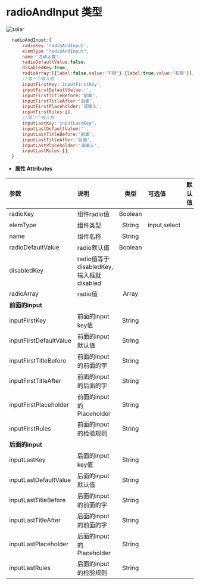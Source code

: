 # radioAndInput 类型
![solar](/ui/docs/images/radioAndInput.png)
``` js
  radioAndInput:{
      radioKey:'radioAndInput',
      elemType:"radioAndInput",
      name:'活动人数',
      radioDefaultValue:false,
      disabledKey:true,
      radioArray:[{label:false,value:'不限'},{label:true,value:'有限'}],
      //第一个输入框
      inputFirstKey:'inputFirstKey',
      inputFirstDefaultValue:'',
      inputFirstTitleBefore:'前面',
      inputFirstTitleAfter:'后面',
      inputFirstPlaceholder:'请输入',
      inputFirstRules:[],
      //第二个输入框
      inputLastKey:'inputLastKey',
      inputLastDefaultValue:'',
      inputLastTitleBefore:'前面',
      inputLastTitleAfter:'后面',
      inputLastPlaceholder:'请输入',
      inputLastRules:[],
  }
```
- **属性 Attributes**

| 参数        | 说明       | 类型  | 可选值  | 默认值  |
| :------------- |:-------------| :-----:| :-----|:-----|
| radioKey  | 组件radio值 | Boolean |  |  |
| elemType      | 组件类型      |   String | input,select |  |
| name | 组件名称      |    String |  |  |
| radioDefaultValue | radio默认值    |    Boolean |  |  |
| disabledKey | radio值等于disabledKey,输入框就disabled    |     |  |  |
| radioArray | radio值  |  Array |  |  |
| **前面的input** |  |   |  |  |
| inputFirstKey | 前面的input key值  |  String |  |  |
| inputFirstDefaultValue | 前面的input 默认值  |  String |  |  |
| inputFirstTitleBefore | 前面的input 的前面的字  |  String |  |  |
| inputFirstTitleAfter | 前面的input 的后面的字  |  String |  |  |
| inputFirstPlaceholder | 前面的input 的Placeholder  |  String |  |  |
| inputFirstRules | 前面的input 的检验规则  |  String |  |  |
| **后面的input** |  |   |  |  |
| inputLastKey | 后面的input key值  |  String |  |  |
| inputLastDefaultValue | 后面的input 默认值  |  String |  |  |
| inputLastTitleBefore | 后面的input 的前面的字  |  String |  |  |
| inputLastTitleAfter | 后面的input 的前面的字  |  String |  |  |
| inputLastPlaceholder | 后面的input 的Placeholder  |  String |  |  |
| inputLastRules | 后面的input 的检验规则  |  String |  |  |























